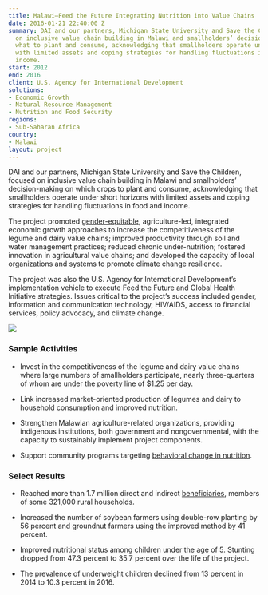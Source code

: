 ```yaml
---
title: Malawi—Feed the Future Integrating Nutrition into Value Chains
date: 2016-01-21 22:40:00 Z
summary: DAI and our partners, Michigan State University and Save the Children, focused
  on inclusive value chain building in Malawi and smallholders’ decision-making about
  what to plant and consume, acknowledging that smallholders operate under short horizons
  with limited assets and coping strategies for handling fluctuations in food and
  income.
start: 2012
end: 2016
client: U.S. Agency for International Development
solutions:
- Economic Growth
- Natural Resource Management
- Nutrition and Food Security
regions:
- Sub-Saharan Africa
country:
- Malawi
layout: project
---
```


DAI and our partners, Michigan State University and Save the Children, focused on inclusive value chain building in Malawi and smallholders’ decision-making on which crops to plant and consume, acknowledging that smallholders operate under short horizons with limited assets and coping strategies for handling fluctuations in food and income.

The project promoted [gender-equitable](http://dai-global-developments.com/articles/including-men-and-farmers-to-promote-nutrition-change-behaviors?utm_source=daidotcom), agriculture-led, integrated economic growth approaches to increase the competitiveness of the legume and dairy value chains; improved productivity through soil and water management practices; reduced chronic under-nutrition; fostered innovation in agricultural value chains; and developed the capacity of local organizations and systems to promote climate change resilience.

The project was also the U.S. Agency for International Development’s implementation vehicle to execute Feed the Future and Global Health Initiative strategies. Issues critical to the project’s success included gender, information and communication technology, HIV/AIDS, access to financial services, policy advocacy, and climate change.

![](https://assetify-dai.com/projects/forweb.jpg)

### Sample Activities

* Invest in the competitiveness of the legume and dairy value chains where large numbers of smallholders participate, nearly three-quarters of whom are under the poverty line of $1.25 per day.

* Link increased market-oriented production of legumes and dairy to household consumption and improved nutrition.

* Strengthen Malawian agriculture-related organizations, providing indigenous institutions, both government and nongovernmental, with the capacity to sustainably implement project components.

* Support community programs targeting [behavioral change in nutrition](http://dai-global-developments.com/articles/indigenous-gardens-improving-nutrition-while-easing-the-load?utm_source=daidotcom).

### Select Results

* Reached more than 1.7 million direct and indirect [beneficiaries](https://www.usaid.gov/news-information/frontlines/march-april-2017/sell-some-keep-some-invest-some-mantra), members of some 321,000 rural households.

* Increased the number of soybean farmers using double-row planting by 56 percent and groundnut farmers using the improved method by 41 percent.

* Improved nutritional status among children under the age of 5. Stunting dropped from 47.3 percent to 35.7 percent over the life of the project.

* The prevalence of underweight children declined from 13 percent in 2014 to 10.3 percent in 2016.